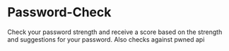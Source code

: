 # Password-Check
Check your password strength and receive a score based on the strength and suggestions for your password. Also checks against pwned api

